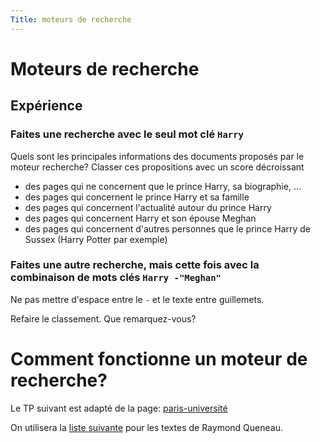 ```yaml
---
Title: moteurs de recherche
---
```


# Moteurs de recherche
## Expérience
### Faites une recherche avec le seul mot clé `Harry`

Quels sont les principales informations des documents proposés par le moteur recherche? Classer ces propositions avec un score décroissant

* des pages qui ne concernent que le prince Harry, sa biographie, ...
* des pages qui concernent le prince Harry et sa famille
* des pages qui concernent l'actualité autour du prince Harry
* des pages qui concernent Harry et son épouse Meghan
* des pages qui concernent d'autres personnes que le prince Harry de Sussex (Harry Potter par exemple)

### Faites une autre recherche, mais cette fois avec la combinaison de mots clés `Harry -"Meghan"`

Ne pas mettre d'espace entre le `-` et le texte entre guillemets.

Refaire le classement. Que remarquez-vous?


# Comment fonctionne un moteur de recherche?
Le TP suivant est adapté de la page: [paris-université](https://www.imo.universite-paris-saclay.fr/~pierre.pansu/moinsloin6vdef.pdf)

On utilisera la [liste suivante](http://www.desmotsetdesidees.fr/medias/files/exercices-de-style.pdf) pour les textes de Raymond Queneau.

